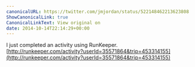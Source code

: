 ```yaml
---
canonicalURL: https://twitter.com/jmjordan/status/522148462213623808
ShowCanonicalLink: true
CanonicalLinkText: View original on
date: 2014-10-14T22:14:29+00:00
---
```

I just completed an activity using RunKeeper.  [http://runkeeper.com/activity?userId=35571864&trip=453314155](http://runkeeper.com/activity?userId=35571864&trip=453314155)